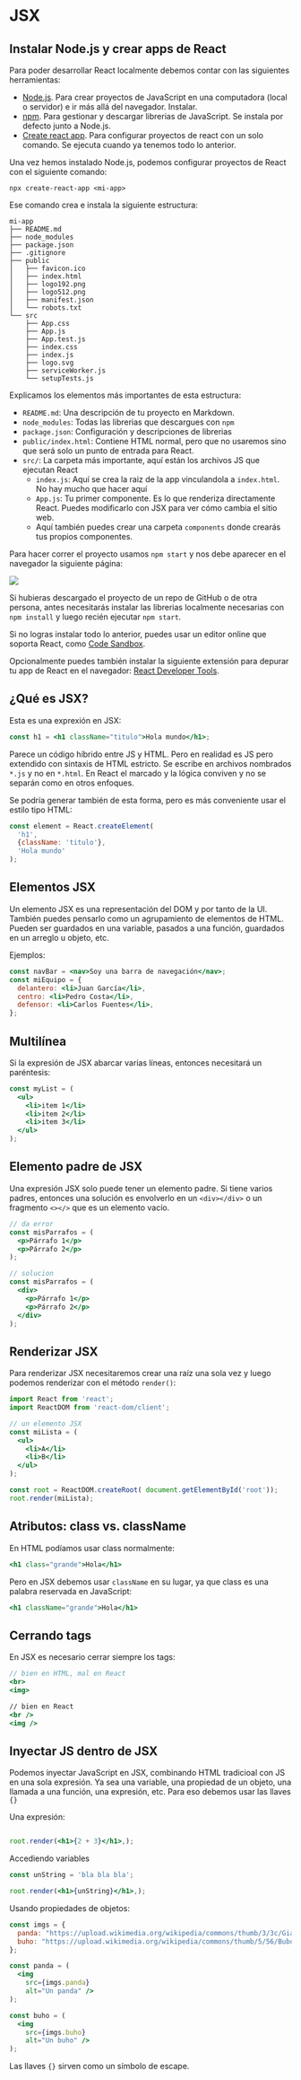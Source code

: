 # JSX

## Instalar Node.js y crear apps de React

Para poder desarrollar React localmente debemos contar con las siguientes herramientas:
- [Node.js](https://nodejs.org/). Para crear proyectos de JavaScript en una computadora (local o servidor) e ir más allá del navegador. Instalar.
- [npm](https://www.npmjs.com/). Para gestionar y descargar librerias de JavaScript. Se instala por defecto junto a Node.js.
- [Create react app](https://create-react-app.dev/). Para configurar proyectos de react con un solo comando. Se ejecuta cuando ya tenemos todo lo anterior.

Una vez hemos instalado Node.js, podemos configurar proyectos de React con el siguiente comando:

```shell
npx create-react-app <mi-app>
```

Ese comando crea e instala la siguiente estructura:

```shell
mi-app
├── README.md
├── node_modules
├── package.json
├── .gitignore
├── public
│   ├── favicon.ico
│   ├── index.html
│   ├── logo192.png
│   ├── logo512.png
│   ├── manifest.json
│   └── robots.txt
└── src
    ├── App.css
    ├── App.js
    ├── App.test.js
    ├── index.css
    ├── index.js
    ├── logo.svg
    ├── serviceWorker.js
    └── setupTests.js
```

Explicamos los elementos más importantes de esta estructura:
- `README.md`: Una descripción de tu proyecto en Markdown.
- `node_modules`: Todas las librerias que descargues con `npm`
- `package.json`: Configuración y descripciones de librerias
- `public/index.html`: Contiene HTML normal, pero que no usaremos sino que será solo un punto de entrada para React.
- `src/`: La carpeta más importante, aquí están los archivos JS que ejecutan React
  - `index.js`: Aquí se crea la raiz de la app vinculandola a `index.html`. No hay mucho que hacer aquí
  - `App.js`: Tu primer componente. Es lo que renderiza directamente React. Puedes modificarlo con JSX para ver cómo cambia el sitio web.
  - Aquí también puedes crear una carpeta `components` donde crearás tus propios componentes.

Para hacer correr el proyecto usamos `npm start` y nos debe aparecer en el navegador la siguiente página:

![](../img/react-page.png)

Si hubieras descargado el proyecto de un repo de GitHub o de otra persona, antes necesitarás instalar las librerias localmente necesarias con `npm install` y luego recién ejecutar `npm start`.


Si no logras instalar todo lo anterior, puedes usar un editor online que soporta React, como [Code Sandbox](https://codesandbox.io/).

Opcionalmente puedes también instalar la siguiente extensión para depurar tu app de React en el navegador: [React Developer Tools](https://chrome.google.com/webstore/detail/react-developer-tools/fmkadmapgofadopljbjfkapdkoienihi?hl).
## ¿Qué es JSX?

Esta es una exprexión en JSX:

```jsx
const h1 = <h1 className="titulo">Hola mundo</h1>;
```
Parece un código híbrido entre JS y HTML. Pero en realidad es JS pero extendido con sintaxis de HTML estricto. Se escribe en archivos nombrados `*.js` y  no en `*.html`. En React el marcado y la lógica conviven y no se separán como en otros enfoques.

Se podría generar también de esta forma, pero es más conveniente usar el estilo tipo HTML:
```js
const element = React.createElement(
  'h1',
  {className: 'titulo'},
  'Hola mundo'
);
```

## Elementos JSX

Un elemento JSX es una representación del DOM y por tanto de la UI. También puedes pensarlo como un agrupamiento de elementos de HTML. Pueden ser guardados en una variable, pasados a una función, guardados en un arreglo u objeto, etc.

Ejemplos:

```jsx
const navBar = <nav>Soy una barra de navegación</nav>;
const miEquipo = {
  delantero: <li>Juan García</li>,
  centro: <li>Pedro Costa</li>,
  defensor: <li>Carlos Fuentes</li>,
};
```

## Multilínea

Si la expresión de JSX abarcar varias líneas, entonces necesitará un paréntesis:

```jsx
const myList = (
  <ul>
    <li>item 1</li>
    <li>item 2</li>
    <li>item 3</li>
  </ul>
);
```

## Elemento padre de JSX

Una expresión JSX solo puede tener un elemento padre. Si tiene varios padres, entonces una solución es envolverlo en un `<div></div>` o un fragmento `<></>` que es un elemento vacío.

```jsx
// da error
const misParrafos = (
  <p>Párrafo 1</p>
  <p>Párrafo 2</p>
);

// solucion
const misParrafos = (
  <div>
    <p>Párrafo 1</p>
    <p>Párrafo 2</p>
  </div>
);
```

## Renderizar JSX

Para renderizar JSX necesitaremos crear una raíz una sola vez y luego podemos renderizar con el método `render()`:

```jsx
import React from 'react';
import ReactDOM from 'react-dom/client';

// un elemento JSX
const miLista = (
  <ul>
    <li>A</li>
    <li>B</li>
  </ul>
);

const root = ReactDOM.createRoot( document.getElementById('root'));
root.render(miLista);
```

## Atributos: class vs. className

En HTML podíamos usar class normalmente:

```jsx
<h1 class="grande">Hola</h1>

```

Pero en JSX debemos usar `className` en su lugar, ya que class es una palabra reservada en JavaScript:

```jsx
<h1 className="grande">Hola</h1>

```

## Cerrando tags

En JSX es necesario cerrar siempre los tags:

```jsx
// bien en HTML, mal en React 
<br>
<img>

// bien en React
<br />
<img />
```

## Inyectar JS dentro de JSX

Podemos inyectar JavaScript en JSX, combinando HTML tradicioal con JS en una sola expresión. Ya sea una variable, una propiedad de un objeto, una llamada a una función, una expresión, etc. Para eso debemos usar las llaves `{}`

Una expresión:

```jsx

root.render(<h1>{2 + 3}</h1>,);
```

Accediendo variables

```jsx
const unString = 'bla bla bla';

root.render(<h1>{unString}</h1>,);
```

Usando propiedades de objetos:

```jsx
const imgs = {
  panda: "https://upload.wikimedia.org/wikipedia/commons/thumb/3/3c/Giant_Panda_2004-03-2.jpg/800px-Giant_Panda_2004-03-2.jpg",
  buho: "https://upload.wikimedia.org/wikipedia/commons/thumb/5/56/Bubo_bubo_sibiricus_-_01.JPG/400px-Bubo_bubo_sibiricus_-_01.JPG",
}; 

const panda = (
  <img 
    src={imgs.panda} 
    alt="Un panda" />
);

const buho = (
  <img 
    src={imgs.buho} 
    alt="Un buho" />
);

```
Las llaves `{}` sirven como un símbolo de escape.